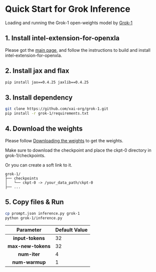 # Quick Start for Grok Inference

Loading and running the Grok-1 open-weights model by [Grok-1](https://github.com/xai-org/grok-1)

## 1. Install intel-extension-for-openxla

Please got the [main page](https://github.com/intel/intel-extension-for-openxla/blob/main/README.md#build-and-install), and follow the instructions to build and install intel-extension-for-openxla.

## 2. Install jax and flax
```bash
pip install jax==0.4.25 jaxlib==0.4.25
```
## 3. Install dependency
```bash
git clone https://github.com/xai-org/grok-1.git
pip install -r grok-1/requirements.txt
```
## 4. Download the weights

Please follow [Downloading the weights](https://github.com/xai-org/grok-1#downloading-the-weights) to get the weights.

Make sure to download the checkpoint and place the ckpt-0 directory in grok-1/checkpoints.

Or you can create a soft link to it.

```
grok-1/
├── checkpoints
│   └── ckpt-0 -> /your_data_path/ckpt-0
├── ...
```

## 5. Copy files & Run
```bash
cp prompt.json inference.py grok-1
python grok-1/inference.py
```
| **Parameter** | **Default Value** |
| :---: | :--- |
| **input-tokens** | 32 |
| **max-new-tokens** | 32 |
| **num-iter** | 4 |
| **num-warmup** | 1 |
